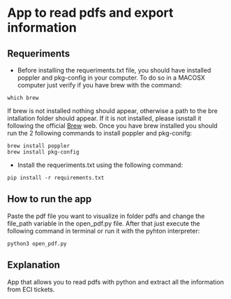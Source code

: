 # App to read pdfs and export information

## Requeriments

- Before installing the requeriments.txt file, you should have installed poppler and pkg-config in your computer. To do so in a MACOSX computer just verify if you have brew with the command:
```
which brew
```
If brew is not installed nothing should appear, otherwise a path to the bre intallation folder should appear. If it is not installed, please isnstall it following the official [Brew](https://brew.sh) web. Once you have brew installed you should run the 2 following commands to install poppler and pkg-conifg:
```
brew install poppler
brew install pkg-config
```

- Install the requeriments.txt using the following command:

```
pip install -r requirements.txt
```

## How to run the app

Paste the pdf file you want to visualize in folder pdfs and change the file_path variable in the open_pdf.py file. After that just execute the following command in terminal or run it with the pyhton interpreter:

```
python3 open_pdf.py
```

## Explanation

App that allows you to read pdfs with python and extract all the information from ECI tickets.